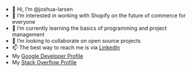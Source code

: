 - 👋 Hi, I’m @joshua-larsen
- 👀 I’m interested in working with Shopify on the future of commerce for everyone
- 🌱 I’m currently learning the basics of programming and project management
- 💞️ I’m looking to collaborate on open source projects
- 📫 The best way to reach me is via [LinkedIn](https://www.linkedin.com/in/joshua-larsen-salesforce)
- My [Google Developer Profile](https://developers.google.com/profile/u/joshualarsen)
- My [Stack Overflow Profile](https://stackoverflow.com/users/21593536)


<!---
Urtica-dioica/Urtica-dioica is a ✨ special ✨ repository because its `README.md` (this file) appears on your GitHub profile.
You can click the Preview link to take a look at your changes.
--->
